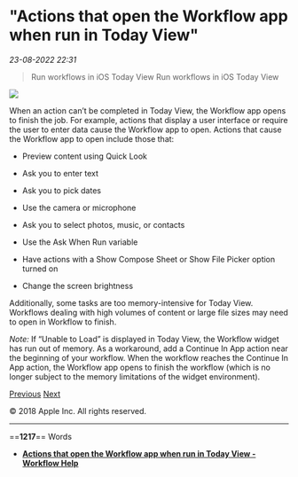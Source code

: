 # "Actions that open the Workflow app when run in Today View"

*23-08-2022 22:31* 

> Run workflows in iOS Today View
Run workflows in iOS Today View

![](https://help.apple.com/workflow/en.lproj/GlobalArt/AppIconDefault_Workflow.png)

When an action can’t be completed in Today View, the Workflow app opens to finish the job. For example, actions that display a user interface or require the user to enter data cause the Workflow app to open. Actions that cause the Workflow app to open include those that:

-   Preview content using Quick Look
    
-   Ask you to enter text
    
-   Ask you to pick dates
    
-   Use the camera or microphone
    
-   Ask you to select photos, music, or contacts
    
-   Use the Ask When Run variable
    
-   Have actions with a Show Compose Sheet or Show File Picker option turned on
    
-   Change the screen brightness
    

Additionally, some tasks are too memory-intensive for Today View. Workflows dealing with high volumes of content or large file sizes may need to open in Workflow to finish.

*Note:* If “Unable to Load” is displayed in Today View, the Workflow widget has run out of memory. As a workaround, add a Continue In App action near the beginning of your workflow. When the workflow reaches the Continue In App action, the Workflow app opens to finish the workflow (which is no longer subject to the memory limitations of the widget environment).

[Previous](https://help.apple.com/workflow/#/apd081d9d61f) [Next](https://help.apple.com/workflow/#/apd163eb9f95)

© 2018 Apple Inc. All rights reserved.
***

==**1217**== Words

- **[Actions that open the Workflow app when run in Today View - Workflow Help](https://help.apple.com/workflow/#/apd845256ba9)**